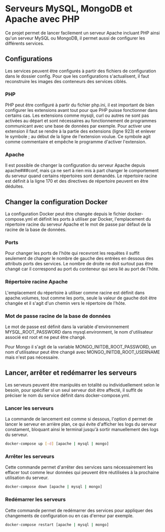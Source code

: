 # Serveurs MySQL, MongoDB et Apache avec PHP 

Ce projet permet de lancer facilement un serveur Apache incluant PHP ainsi qu'un serveur MySQL ou MongoDB, il permet aussi de configurer les différents services.

## Configurations

Les services peuvent être configurés à partir des fichiers de configuration dans le dossier config. 
Pour que les configurations s'actualisent, il faut reconstruire les images des conteneurs des services ciblés.

### PHP

PHP peut être configuré à partir du fichier php.ini, il est important de bien configurer les extensions avant tout pour que PHP puisse fonctionner dans certains cas.
Les extensions comme mysqli, curl ou autres ne sont pas activées au départ et sont nécessaires au fonctionnement de programmes communicant avec une base de données par exemple.
Pour activer une extension il faut se rendre à la partie des extensions (ligne 923) et enlever le symbole ; au début de la ligne de l'extension voulue. Ce symbole agit comme commentaire et empêche le programme d'activer l'extension.

### Apache

Il est possible de changer la configuration du serveur Apache depuis apache###conf, mais ça ne sert à rien mis à part changer le comportement du serveur quand certains répertoires sont demandés.
Le répertoire racine est définit à la ligne 170 et des directives de répertoire peuvent en être déduites.

## Changer la configuration Docker

La configuration Docker peut être changée depuis le fichier docker-compose.yml et définit les ports à utiliser par Docker, l'emplacement du répertoire racine du serveur Apache et le mot de passe par défaut de la racine de la base de données.

### Ports

Pour changer les ports de l'hôte qui recevront les requêtes il suffit seulement de changer le nombre de gauche des entrées en dessous des attributs ports des services. Le nombre de droite ne doit surtout pas être changé car il correspond au port du conteneur qui sera lié au port de l'hôte.

### Répertoire racine Apache

L'emplacement du répertoire à utiliser comme racine est définit dans apache.volumes, tout comme les ports, seule la valeur de gauche doit être changée et il s'agit d'un chemin vers le répertoire de l'hôte.

### Mot de passe racine de la base de données

Le mot de passe est définit dans la variable d'environnement MYSQL_ROOT_PASSWORD dans mysql.environment, le nom d'utilisateur associé est root et ne peut être changé.

Pour Mongo il s'agit de la variable MONGO_INITDB_ROOT_PASSWORD, un nom d'utilisateur peut être changé avec MONGO_INITDB_ROOT_USERNAME mais n'est pas nécessaire.

## Lancer, arrêter et redémarrer les serveurs

Les serveurs peuvent être manipulés en totalité ou individuellement selon le besoin, pour spécifier si un seul serveur doit être affecté, il suffit de préciser le nom du service définit dans docker-compose.yml.

### Lancer les serveurs

La commande de lancement est comme si dessous, l'option d permet de lancer le serveur en arrière plan, ce qui évite d'afficher les logs du serveur constament, bloquant ainsi le terminal jusqu'à sortir manuellement des logs du serveur.
```bash
docker-compose up [-d] [apache | mysql | mongo]
```

### Arrêter les serveurs

Cette commande permet d'arrêter des services sans nécessairement les effacer tout comme leur données qui peuvent être réutilisées à la prochaine utilisation du serveur.
```bash
docker-compose down [apache | mysql | mongo]
```

### Redémarrer les serveurs

Cette commande permet de redémarrer des services pour appliquer des changements de configuration ou en cas d'erreur par exemple.
```bash
docker-compose restart [apache | mysql | mongo]
```